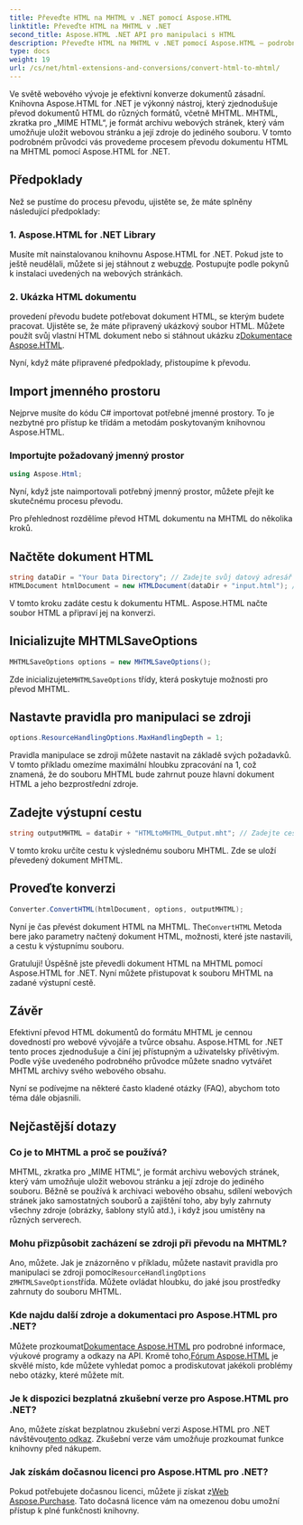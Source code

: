 ```yaml
---
title: Převeďte HTML na MHTML v .NET pomocí Aspose.HTML
linktitle: Převeďte HTML na MHTML v .NET
second_title: Aspose.HTML .NET API pro manipulaci s HTML
description: Převeďte HTML na MHTML v .NET pomocí Aspose.HTML – podrobný průvodce pro efektivní archivaci webového obsahu. Naučte se používat Aspose.HTML pro .NET k vytváření MHTML archivů.
type: docs
weight: 19
url: /cs/net/html-extensions-and-conversions/convert-html-to-mhtml/
---
```


Ve světě webového vývoje je efektivní konverze dokumentů zásadní. Knihovna Aspose.HTML for .NET je výkonný nástroj, který zjednodušuje převod dokumentů HTML do různých formátů, včetně MHTML. MHTML, zkratka pro „MIME HTML“, je formát archivu webových stránek, který vám umožňuje uložit webovou stránku a její zdroje do jediného souboru. V tomto podrobném průvodci vás provedeme procesem převodu dokumentu HTML na MHTML pomocí Aspose.HTML for .NET.

## Předpoklady

Než se pustíme do procesu převodu, ujistěte se, že máte splněny následující předpoklady:

### 1. Aspose.HTML for .NET Library

 Musíte mít nainstalovanou knihovnu Aspose.HTML for .NET. Pokud jste to ještě neudělali, můžete si jej stáhnout z webu[zde](https://releases.aspose.com/html/net/). Postupujte podle pokynů k instalaci uvedených na webových stránkách.

### 2. Ukázka HTML dokumentu

 provedení převodu budete potřebovat dokument HTML, se kterým budete pracovat. Ujistěte se, že máte připravený ukázkový soubor HTML. Můžete použít svůj vlastní HTML dokument nebo si stáhnout ukázku z[Dokumentace Aspose.HTML](https://reference.aspose.com/html/net/).

Nyní, když máte připravené předpoklady, přistoupíme k převodu.

## Import jmenného prostoru

Nejprve musíte do kódu C# importovat potřebné jmenné prostory. To je nezbytné pro přístup ke třídám a metodám poskytovaným knihovnou Aspose.HTML.

### Importujte požadovaný jmenný prostor

```csharp
using Aspose.Html;
```

Nyní, když jste naimportovali potřebný jmenný prostor, můžete přejít ke skutečnému procesu převodu.

Pro přehlednost rozdělíme převod HTML dokumentu na MHTML do několika kroků.

## Načtěte dokument HTML

```csharp
string dataDir = "Your Data Directory"; // Zadejte svůj datový adresář
HTMLDocument htmlDocument = new HTMLDocument(dataDir + "input.html"); // Načtěte dokument HTML
```

V tomto kroku zadáte cestu k dokumentu HTML. Aspose.HTML načte soubor HTML a připraví jej na konverzi.

## Inicializujte MHTMLSaveOptions

```csharp
MHTMLSaveOptions options = new MHTMLSaveOptions();
```

 Zde inicializujete`MHTMLSaveOptions` třídy, která poskytuje možnosti pro převod MHTML.

## Nastavte pravidla pro manipulaci se zdroji

```csharp
options.ResourceHandlingOptions.MaxHandlingDepth = 1;
```

Pravidla manipulace se zdroji můžete nastavit na základě svých požadavků. V tomto příkladu omezíme maximální hloubku zpracování na 1, což znamená, že do souboru MHTML bude zahrnut pouze hlavní dokument HTML a jeho bezprostřední zdroje.

## Zadejte výstupní cestu

```csharp
string outputMHTML = dataDir + "HTMLtoMHTML_Output.mht"; // Zadejte cestu k výstupnímu souboru
```

V tomto kroku určíte cestu k výslednému souboru MHTML. Zde se uloží převedený dokument MHTML.

## Proveďte konverzi

```csharp
Converter.ConvertHTML(htmlDocument, options, outputMHTML);
```

 Nyní je čas převést dokument HTML na MHTML. The`ConvertHTML` Metoda bere jako parametry načtený dokument HTML, možnosti, které jste nastavili, a cestu k výstupnímu souboru.

Gratuluji! Úspěšně jste převedli dokument HTML na MHTML pomocí Aspose.HTML for .NET. Nyní můžete přistupovat k souboru MHTML na zadané výstupní cestě.

## Závěr

Efektivní převod HTML dokumentů do formátu MHTML je cennou dovedností pro webové vývojáře a tvůrce obsahu. Aspose.HTML for .NET tento proces zjednodušuje a činí jej přístupným a uživatelsky přívětivým. Podle výše uvedeného podrobného průvodce můžete snadno vytvářet MHTML archivy svého webového obsahu.

Nyní se podívejme na některé často kladené otázky (FAQ), abychom toto téma dále objasnili.

## Nejčastější dotazy

### Co je to MHTML a proč se používá?

MHTML, zkratka pro „MIME HTML“, je formát archivu webových stránek, který vám umožňuje uložit webovou stránku a její zdroje do jediného souboru. Běžně se používá k archivaci webového obsahu, sdílení webových stránek jako samostatných souborů a zajištění toho, aby byly zahrnuty všechny zdroje (obrázky, šablony stylů atd.), i když jsou umístěny na různých serverech.

### Mohu přizpůsobit zacházení se zdroji při převodu na MHTML?

 Ano, můžete. Jak je znázorněno v příkladu, můžete nastavit pravidla pro manipulaci se zdroji pomocí`ResourceHandlingOptions` z`MHTMLSaveOptions`třída. Můžete ovládat hloubku, do jaké jsou prostředky zahrnuty do souboru MHTML.

### Kde najdu další zdroje a dokumentaci pro Aspose.HTML pro .NET?

 Můžete prozkoumat[Dokumentace Aspose.HTML](https://reference.aspose.com/html/net/) pro podrobné informace, výukové programy a odkazy na API. Kromě toho,[Fórum Aspose.HTML](https://forum.aspose.com/) je skvělé místo, kde můžete vyhledat pomoc a prodiskutovat jakékoli problémy nebo otázky, které můžete mít.

### Je k dispozici bezplatná zkušební verze pro Aspose.HTML pro .NET?

 Ano, můžete získat bezplatnou zkušební verzi Aspose.HTML pro .NET návštěvou[tento odkaz](https://releases.aspose.com/). Zkušební verze vám umožňuje prozkoumat funkce knihovny před nákupem.

### Jak získám dočasnou licenci pro Aspose.HTML pro .NET?

 Pokud potřebujete dočasnou licenci, můžete ji získat z[Web Aspose.Purchase](https://purchase.aspose.com/temporary-license/). Tato dočasná licence vám na omezenou dobu umožní přístup k plné funkčnosti knihovny.

